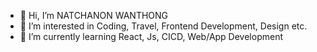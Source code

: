 - 👋 Hi, I’m NATCHANON WANTHONG
- 👀 I’m interested in Coding, Travel, Frontend Development, Design etc.
- 🌱 I’m currently learning React, Js, CICD, Web/App Development 

<!---
duckydup/duckydup is a ✨ special ✨ repository because its `README.md` (this file) appears on your GitHub profile.
You can click the Preview link to take a look at your changes.
--->
